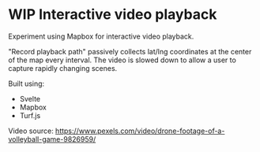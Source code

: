 # WIP Interactive video playback

Experiment using Mapbox for interactive video playback.

"Record playback path" passively collects lat/lng coordinates at the center of the map every interval. The video is slowed down to allow a user to capture rapidly changing scenes.

Built using:
- Svelte
- Mapbox
- Turf.js

Video source: https://www.pexels.com/video/drone-footage-of-a-volleyball-game-9826959/
